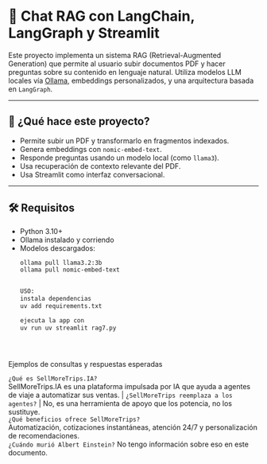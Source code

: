# 🧠 Chat RAG con LangChain, LangGraph y Streamlit

Este proyecto implementa un sistema RAG (Retrieval-Augmented Generation) que permite al usuario subir documentos PDF y hacer preguntas sobre su contenido en lenguaje natural. Utiliza modelos LLM locales vía [Ollama](https://ollama.com), embeddings personalizados, y una arquitectura basada en `LangGraph`.

---

## 🚀 ¿Qué hace este proyecto?

- Permite subir un PDF y transformarlo en fragmentos indexados.
- Genera embeddings con `nomic-embed-text`.
- Responde preguntas usando un modelo local (como `llama3`).
- Usa recuperación de contexto relevante del PDF.
- Usa Streamlit como interfaz conversacional.

---

## 🛠️ Requisitos

- Python 3.10+
- Ollama instalado y corriendo 
- Modelos descargados:
  ```bash
  ollama pull llama3.2:3b
  ollama pull nomic-embed-text


  USO:
  instala dependencias
  uv add requirements.txt

  ejecuta la app con
  uv run uv streamlit rag7.py





Ejemplos de consultas y respuestas esperadas

 `¿Qué es SellMoreTrips.IA?`                
 SellMoreTrips.IA es una plataforma impulsada por IA que ayuda a agentes de viaje a automatizar sus ventas. 
| `¿SellMoreTrips reemplaza a los agentes?` |
 No, es una herramienta de apoyo que los potencia, no los sustituye.    
`¿Qué beneficios ofrece SellMoreTrips?`   
Automatización, cotizaciones instantáneas, atención 24/7 y personalización de recomendaciones.             
 `¿Cuándo murió Albert Einstein?`
 No tengo información sobre eso en este documento.                                                          


